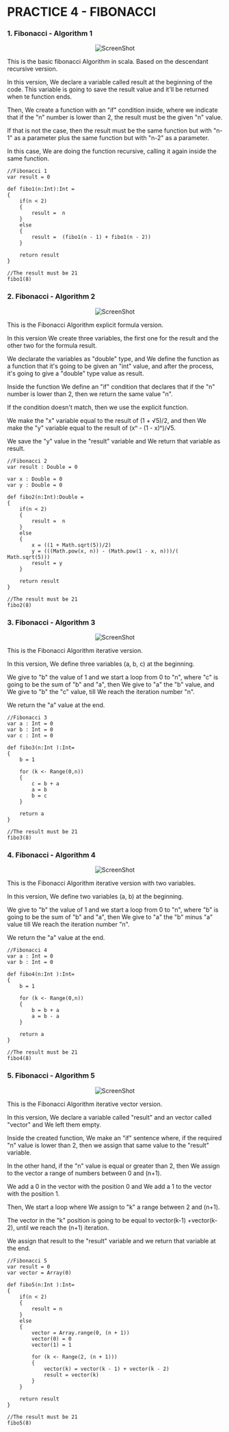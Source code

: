 # PRACTICE 4 - FIBONACCI

### 1. Fibonacci - Algorithm 1

<div align="center">

![ScreenShot](https://raw.github.com/sebastiansandovalcastro/BigData/images/unit1/practice4/fibonacci1.png)

</div>

This is the basic fibonacci Algorithm in scala. Based on the descendant recursive version.

In this version, We declare a variable called result at the beginning of the code. This variable is going to save the result value and it'll be returned when te function ends.

Then, We create a function with an "if" condition inside, where we indicate that if the "n" number is lower than 2, the result must be the  given "n" value.

If that is not the case, then the result must be the same function but with "n-1" as a parameter plus the same function but with "n-2" as a parameter.

In this case, We are doing the function recursive, calling it again inside the same function.

	//Fibonacci 1
	var result = 0

	def fibo1(n:Int):Int =
	{
		if(n < 2)
		{
			result =  n
		}
		else
		{
			result =  (fibo1(n - 1) + fibo1(n - 2))
		}

		return result
	}

	//The result must be 21
	fibo1(8)

### 2. Fibonacci - Algorithm 2

<div align="center">

![ScreenShot](https://raw.github.com/sebastiansandovalcastro/BigData/images/unit1/practice4/fibonacci2.png)

</div>

This is the Fibonacci Algorithm explicit formula version.

In this version We create three variables, the first one for the result and the other two for the formula result.

We declarate the variables as "double" type, and We define the function as a function that it's going to be given an "int" value, and after the process, it's going to give a "double" type value as result.

Inside the function We define an "if" condition that declares that if the "n" number is lower than 2, then we return the same value "n".

If the condition doesn't match, then we use the explicit function.

We make the "x" variable equal to the result of (1 + √5)/2, and then We make the "y" variable equal to the result of (xⁿ - (1 - x)ⁿ)/√5.

We save the "y" value in the "result" variable and We return that variable as result.

	//Fibonacci 2
	var result : Double = 0

	var x : Double = 0
	var y : Double = 0

	def fibo2(n:Int):Double =
	{
		if(n < 2)
		{
			result =  n
		}
		else
		{
			x = ((1 + Math.sqrt(5))/2)
			y = (((Math.pow(x, n)) - (Math.pow(1 - x, n)))/( Math.sqrt(5)))
			result = y
		}

		return result
	}

	//The result must be 21
	fibo2(8)

### 3. Fibonacci - Algorithm 3

<div align="center">

![ScreenShot](https://raw.github.com/sebastiansandovalcastro/BigData/images/unit1/practice4/fibonacci3.png)

</div>

This is the Fibonacci Algorithm iterative version.

In this version, We define three variables (a, b, c) at the beginning.

We give to "b" the value of 1 and we start a loop from 0 to "n", where "c" is going to be the sum of "b" and "a", then We give to "a" the "b" value, and We give to "b" the "c" value, till We reach the iteration number "n".

We return the "a" value at the end.

	//Fibonacci 3
	var a : Int = 0
	var b : Int = 0
	var c : Int = 0

	def fibo3(n:Int ):Int=
	{
		b = 1

		for (k <- Range(0,n))
		{
			c = b + a
			a = b
			b = c
		}

		return a
	}

	//The result must be 21
	fibo3(8)

### 4. Fibonacci - Algorithm 4

<div align="center">

![ScreenShot](https://raw.github.com/sebastiansandovalcastro/BigData/images/unit1/practice4/fibonacci4.png)

</div>

This is the Fibonacci Algorithm iterative version with two variables.

In this version, We define two variables (a, b) at the beginning.

We give to "b" the value of 1 and we start a loop from 0 to "n", where "b" is going to be the sum of "b" and "a", then We give to "a" the "b" minus "a" value till We reach the iteration number "n".

We return the "a" value at the end.

	//Fibonacci 4
	var a : Int = 0
	var b : Int = 0

	def fibo4(n:Int ):Int=
	{
		b = 1

		for (k <- Range(0,n))
		{
			b = b + a
			a = b - a
		}

		return a
	}

	//The result must be 21
	fibo4(8)

### 5. Fibonacci - Algorithm 5

<div align="center">

![ScreenShot](https://raw.github.com/sebastiansandovalcastro/BigData/images/unit1/practice4/fibonacci5.png)

</div>

This is the Fibonacci Algorithm iterative vector version.

In this version, We declare a variable called "result" and an vector called "vector" and We left them empty.

Inside the created function, We make an "if" sentence where, if the required "n" value is lower than 2, then we assign that same value to the "result" variable.

In the other hand, if the "n" value is equal or greater than 2, then We assign to the vector a range of numbers between 0 and (n+1).

We add a 0 in the vector with the position 0 and We add a 1 to the vector with the position 1.

Then, We start a loop where We assign to "k" a range between 2 and (n+1).

The vector in the "k" position is going to be equal to vector(k-1) +vector(k-2), until we reach the (n+1) iteration.

We assign that result to the "result" variable and we return that variable at the end.

	//Fibonacci 5
    var result = 0
    var vector = Array(0)

	def fibo5(n:Int ):Int=
	{
        if(n < 2)
        {
            result = n
        }
        else
        {
            vector = Array.range(0, (n + 1))
            vector(0) = 0
            vector(1) = 1

            for (k <- Range(2, (n + 1)))
            {
                vector(k) = vector(k - 1) + vector(k - 2)
                result = vector(k)
            }
        }

        return result
	}

	//The result must be 21
	fibo5(8)
